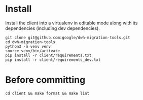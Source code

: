 # Install

Install the client into a virtualenv in editable mode along with its
dependencies (including dev dependencies).

```shell
git clone git@github.com:google/dwh-migration-tools.git
cd dwh-migration-tools
python3 -m venv venv
source venv/bin/activate
pip install -r client/requirements.txt
pip install -r client/requirements_dev.txt
```

# Before committing

```shell
cd client && make format && make lint
```